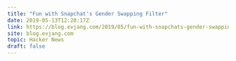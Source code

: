 ```yaml
---
title: "Fun with Snapchat's Gender Swapping Filter"
date: 2019-05-13T12:20:17Z
link: https://blog.evjang.com/2019/05/fun-with-snapchats-gender-swapping.html?utm_medium=RSS&utm_source=hune
site: blog.evjang.com
topic: Hacker News
draft: false
---
```


